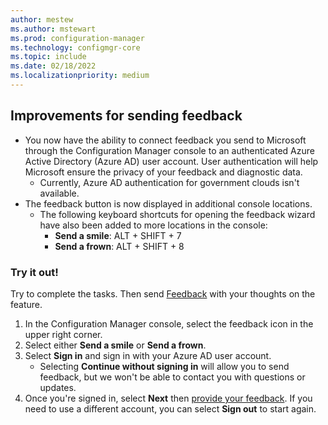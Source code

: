 ```yaml
---
author: mestew
ms.author: mstewart
ms.prod: configuration-manager
ms.technology: configmgr-core
ms.topic: include
ms.date: 02/18/2022
ms.localizationpriority: medium
---
```


## <a name="bkmk_feedback"></a> Improvements for sending feedback
<!--11754191, 12890088-->

- You now have the ability to connect feedback you send to Microsoft through the Configuration Manager console to an authenticated Azure Active Directory (Azure AD) user account. User authentication will help Microsoft ensure the privacy of your feedback and diagnostic data.
   - Currently, Azure AD authentication for government clouds isn't available.
- The feedback button is now displayed in additional console locations.
   - The following keyboard shortcuts for opening the feedback wizard have also been added to more locations in the console:
      - **Send a smile**: ALT + SHIFT + 7
      - **Send a frown**: ALT + SHIFT + 8

### Try it out!

Try to complete the tasks. Then send [Feedback](../../../../understand/product-feedback.md) with your thoughts on the feature.

1. In the Configuration Manager console, select the feedback icon in the upper right corner.
1. Select either **Send a smile** or **Send a frown**.
1. Select **Sign in** and sign in with your Azure AD user account.
   - Selecting **Continue without signing in** will allow you to send feedback, but we won't be able to contact you with questions or updates.
1. Once you're signed in, select **Next** then [provide your feedback](../../../../understand/product-feedback.md). If you need to use a different account, you can select **Sign out** to start again. 
